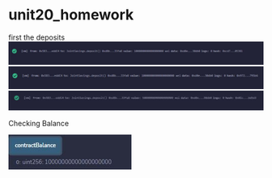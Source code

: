# unit20_homework
first the deposits
![](images/deposit1.JPG)
![](images/deposit10.JPG)
![](images/deposit5.JPG)

Checking Balance


![](images/contractbalance.JPG)

